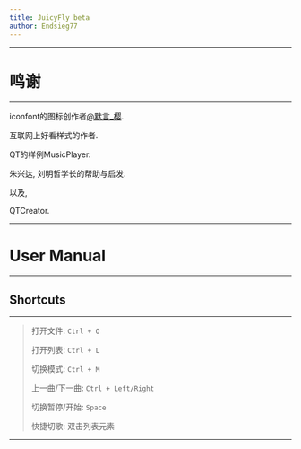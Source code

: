 ```yaml
---
title: JuicyFly beta
author: Endsieg77
---
```


---

# 鸣谢

---

iconfont的图标创作者[@默言_樱](https://www.iconfont.cn/user/detail?spm=a313x.7781069.0.d214f71f6&uid=820849).

互联网上好看样式的作者.

QT的样例MusicPlayer.

朱兴达, 刘明哲学长的帮助与启发.

以及,

QTCreator.



---

# User Manual

---

## Shortcuts

---

> 打开文件: `Ctrl + O`
>
> 打开列表: `Ctrl + L`
>
> 切换模式: `Ctrl + M`
>
> 上一曲/下一曲: `Ctrl + Left/Right`
>
> 切换暂停/开始: `Space`
>
> 快捷切歌: 双击列表元素

---